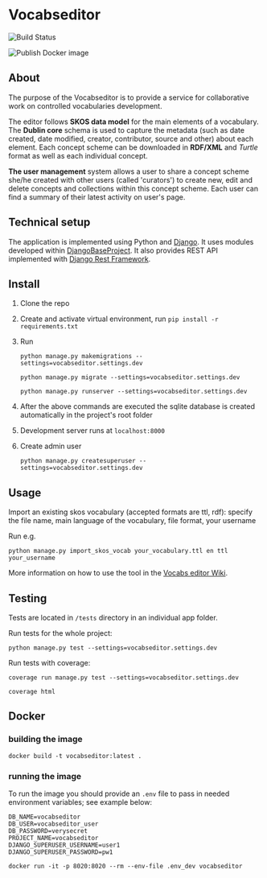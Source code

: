 # Vocabseditor

![Build Status](https://travis-ci.com/acdh-oeaw/vocabseditor.svg?branch=master&status=passed)

![Publish Docker image](https://github.com/csae8092/vocabseditor/workflows/Publish%20Docker%20image/badge.svg)

## About

The purpose of the Vocabseditor is to provide a service for collaborative work on controlled vocabularies development.

The editor follows **SKOS data model** for the main elements of a vocabulary. The **Dublin core** schema is used to capture the metadata (such as date created, date modified, creator, contributor, source and other) about each element. Each concept scheme can be downloaded in **RDF/XML** and *Turtle* format as well as each individual concept.

**The user management** system allows a user to share a concept scheme she/he created with other users (called 'curators') to create new, edit and delete concepts and collections within this concept scheme. Each user can find a summary of their latest activity on user's page.


## Technical setup

The application is implemented using Python and [Django](https://www.djangoproject.com/). It uses modules developed within [DjangoBaseProject](https://github.com/acdh-oeaw/djangobaseproject). It also provides REST API implemented with [Django Rest Framework](https://www.django-rest-framework.org/). 

## Install

1. Clone the repo

2. Create and activate virtual environment, run `pip install -r requirements.txt`

3. Run

    `python manage.py makemigrations --settings=vocabseditor.settings.dev`

    `python manage.py migrate --settings=vocabseditor.settings.dev`

    `python manage.py runserver --settings=vocabseditor.settings.dev`
    
4. After the above commands are executed the sqlite database is created automatically in the project's root folder 

5. Development server runs at `localhost:8000`

6. Create admin user

    `python manage.py createsuperuser --settings=vocabseditor.settings.dev`
    
 
 ## Usage
 
 Import an existing skos vocabulary (accepted formats are ttl, rdf): specify the file name, main language of the vocabulary, file format, your username
 
 Run e.g.
 
 `python manage.py import_skos_vocab your_vocabulary.ttl en ttl your_username`
 
 
 More information on how to use the tool in the [Vocabs editor Wiki](https://github.com/acdh-oeaw/vocabseditor/wiki).
 
 ## Testing
 
Tests are located in `/tests` directory in an individual app folder.

Run tests for the whole project:

 `python manage.py test --settings=vocabseditor.settings.dev`
 
 Run tests with coverage:
 
  `coverage run manage.py test --settings=vocabseditor.settings.dev `
 
  `coverage html `

## Docker

### building the image

`docker build -t vocabseditor:latest .`

### running the image

To run the image you should provide an `.env` file to pass in needed environment variables; see example below:

```
DB_NAME=vocabseditor
DB_USER=vocabseditor_user
DB_PASSWORD=verysecret
PROJECT_NAME=vocabseditor
DJANGO_SUPERUSER_USERNAME=user1
DJANGO_SUPERUSER_PASSWORD=pw1
```

`docker run -it -p 8020:8020 --rm --env-file .env_dev vocabseditor`

